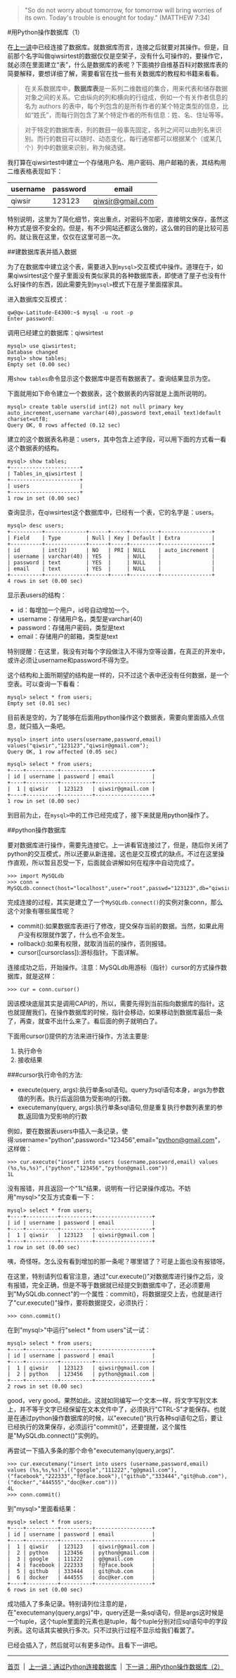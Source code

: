 >"So do not worry about tomorrow, for tomorrow will bring worries of its own. Today's trouble is enought for today."  (MATTHEW 7:34)

#用Python操作数据库（1）

在[上一讲](./302.md)中已经连接了数据库。就数据库而言，连接之后就要对其操作。但是，目前那个名字叫做qiwsirtest的数据仅仅是空架子，没有什么可操作的，要操作它，就必须在里面建立“表”，什么是数据库的表呢？下面摘抄自维基百科对数据库表的简要解释，要想详细了解，需要看官在找一些有关数据库的教程和书籍来看看。

>在关系数据库中，**数据库表**是一系列二维数组的集合，用来代表和储存数据对象之间的关系。它由纵向的列和横向的行组成，例如一个有关作者信息的名为 authors 的表中，每个列包含的是所有作者的某个特定类型的信息，比如“姓氏”，而每行则包含了某个特定作者的所有信息：姓、名、住址等等。

>对于特定的数据库表，列的数目一般事先固定，各列之间可以由列名来识别。而行的数目可以随时、动态变化，每行通常都可以根据某个（或某几个）列中的数据来识别，称为候选键。

我打算在qiwsirtest中建立一个存储用户名、用户密码、用户邮箱的表，其结构用二维表格表现如下：

|username|password|email|
|--------|--------|-----|
|qiwsir|123123|qiwsir@gmail.com|

特别说明，这里为了简化细节，突出重点，对密码不加密，直接明文保存，虽然这种方式是很不安全的。但是，有不少网站还都这么做的，这么做的目的是比较可恶的。就让我在这里，仅仅在这里可恶一次。

##建数据库表并插入数据

为了在数据库中建立这个表，需要进入到`mysql>`交互模式中操作。道理在于，如果qiwsirtest这个屋子里面没有类似家具的各种数据库表，即使进了屋子也没有什么好操作的东西，因此需要先到`mysql>`模式下在屋子里面摆家具。

进入数据库交互模式：

    qw@qw-Latitude-E4300:~$ mysql -u root -p
    Enter password:

调用已经建立的数据库：qiwsirtest

    mysql> use qiwsirtest;
    Database changed
    mysql> show tables;
    Empty set (0.00 sec)

用`show tables`命令显示这个数据库中是否有数据表了。查询结果显示为空。

下面就用如下命令建立一个数据表，这个数据表的内容就是上面所说明的。

    mysql> create table users(id int(2) not null primary key auto_increment,username varchar(40),password text,email text)default charset=utf8;
    Query OK, 0 rows affected (0.12 sec)

建立的这个数据表名称是：users，其中包含上述字段，可以用下面的方式看一看这个数据表的结构。

    mysql> show tables;
    +----------------------+
    | Tables_in_qiwsirtest |
    +----------------------+
    | users                |
    +----------------------+
    1 row in set (0.00 sec)

查询显示，在qiwsirtest这个数据库中，已经有一个表，它的名字是：users。

    mysql> desc users;
    +----------+-------------+------+-----+---------+----------------+
    | Field    | Type        | Null | Key | Default | Extra          |
    +----------+-------------+------+-----+---------+----------------+
    | id       | int(2)      | NO   | PRI | NULL    | auto_increment |
    | username | varchar(40) | YES  |     | NULL    |                |
    | password | text        | YES  |     | NULL    |                |
    | email    | text        | YES  |     | NULL    |                |
    +----------+-------------+------+-----+---------+----------------+
    4 rows in set (0.00 sec)

显示表users的结构：

- id：每增加一个用户，id号自动增加一个。
- username：存储用户名，类型是varchar(40)
- password：存储用户密码，类型是text
- email：存储用户的邮箱，类型是text

特别提醒：在这里，我没有对每个字段做注入不得为空等设置，在真正的开发中，或许必须让username和password不得为空。

这个结构和上面所期望的结构是一样的，只不过这个表中还没有任何数据，是一个空表。可以查询一下看看：

    mysql> select * from users;
    Empty set (0.01 sec)

目前表是空的，为了能够在后面用python操作这个数据表，需要向里面插入点信息，就只插入一条吧。

    mysql> insert into users(username,password,email) values("qiwsir","123123","qiwsir@gmail.com");
    Query OK, 1 row affected (0.05 sec)

    mysql> select * from users;
    +----+----------+----------+------------------+
    | id | username | password | email            |
    +----+----------+----------+------------------+
    |  1 | qiwsir   | 123123   | qiwsir@gmail.com |
    +----+----------+----------+------------------+
    1 row in set (0.00 sec)

到目前为止，在`mysql>`中的工作已经完成了，接下来就是用python操作了。

##python操作数据库

要对数据库进行操作，需要先连接它。上一讲看官连接过了，但是，随后你关闭了python的交互模式，所以还要从新连接。这也是交互模式的缺点。不过在这里操作直观，所以暂且忍受一下，后面就会讲解如何在程序中自动完成了。

    >>> import MySQLdb
    >>> conn = MySQLdb.connect(host="localhost",user="root",passwd="123123",db="qiwsirtest",charset="utf8")

完成连接的过程，其实是建立了一个`MySQLdb.connect()`的实例对象conn，那么这个对象有哪些属性呢？

- commit():如果数据库表进行了修改，提交保存当前的数据。当然，如果此用户没有权限就作罢了，什么也不会发生。
- rollback():如果有权限，就取消当前的操作，否则报错。
- cursor([cursorclass]):游标指针。下面详解。

连接成功之后，开始操作。注意：MySQLdb用游标（指针）cursor的方式操作数据库，就是这样：

    >>> cur = conn.cursor()

因该模块底层其实是调用CAPI的，所以，需要先得到当前指向数据库的指针。这也就提醒我们，在操作数据库的时候，指针会移动，如果移动到数据库最后一条了，再查，就查不出什么来了。看后面的例子就明白了。

下面用cursor()提供的方法来进行操作，方法主要是:

1. 执行命令
2. 接收结果

###cursor执行命令的方法:

- execute(query, args):执行单条sql语句。query为sql语句本身，args为参数值的列表。执行后返回值为受影响的行数。
- executemany(query, args):执行单条sql语句,但是重复执行参数列表里的参数,返回值为受影响的行数

例如，要在数据表users中插入一条记录，使得:username="python",password="123456",email="python@gmail.com"，这样做：

    >>> cur.execute("insert into users (username,password,email) values (%s,%s,%s)",("python","123456","python@gmail.com"))
    1L

没有报错，并且返回一个"1L"结果，说明有一行记录操作成功。不妨用"mysql>"交互方式查看一下：

    mysql> select * from users;
    +----+----------+----------+------------------+
    | id | username | password | email            |
    +----+----------+----------+------------------+
    |  1 | qiwsir   | 123123   | qiwsir@gmail.com |
    +----+----------+----------+------------------+
    1 row in set (0.00 sec)

咦，奇怪呀。怎么没有看到增加的那一条呢？哪里错了？可是上面也没有报错呀。

在这里，特别请列位看官注意，通过"cur.execute()"对数据库进行操作之后，没有报错，完全正确，但是不等于数据就已经提交到数据库中了，还必须要用到"MySQLdb.connect"的一个属性：commit()，将数据提交上去，也就是进行了"cur.execute()"操作，要将数据提交，必须执行：

    >>> conn.commit()

在到"mysql>"中运行"select * from users"试一试：

    mysql> select * from users;
    +----+----------+----------+------------------+
    | id | username | password | email            |
    +----+----------+----------+------------------+
    |  1 | qiwsir   | 123123   | qiwsir@gmail.com |
    |  2 | python   | 123456   | python@gmail.com |
    +----+----------+----------+------------------+
    2 rows in set (0.00 sec)

good，very good。果然如此。这就如同编写一个文本一样，将文字写到文本上，并不等于文字已经保留在文本文件中了，必须执行"CTRL-S"才能保存。也就是在通过python操作数据库的时候，以"execute()"执行各种sql语句之后，要让已经执行的效果保存，必须运行"commit()"，还要提醒，这个属性是"MySQLdb.connect()"实例的。

再尝试一下插入多条的那个命令"executemany(query,args)".

    >>> cur.executemany("insert into users (username,password,email) values (%s,%s,%s)",(("google","111222","g@gmail.com"),("facebook","222333","f@face.book"),("github","333444","git@hub.com"),("docker","444555","doc@ker.com")))
    4L
    >>> conn.commit()

到"mysql>"里面看结果：

    mysql> select * from users;
    +----+----------+----------+------------------+
    | id | username | password | email            |
    +----+----------+----------+------------------+
    |  1 | qiwsir   | 123123   | qiwsir@gmail.com |
    |  2 | python   | 123456   | python@gmail.com |
    |  3 | google   | 111222   | g@gmail.com      |
    |  4 | facebook | 222333   | f@face.book      |
    |  5 | github   | 333444   | git@hub.com      |
    |  6 | docker   | 444555   | doc@ker.com      |
    +----+----------+----------+------------------+
    6 rows in set (0.00 sec)

成功插入了多条记录。特别请列位注意的是，在"executemany(query,args)"中，query还是一条sql语句，但是args这时候是一个tuple，这个tuple里面的元素也是tuple，每个tuple分别对应sql语句中的字段列表。这句话其实被执行多次。只不过执行过程不显示给我们看罢了。

已经会插入了，然后就可以有更多动作。且看下一讲吧。

<hr>

[首页](./index.md)&nbsp;&nbsp;|&nbsp;&nbsp;[上一讲：通过Python连接数据库](./302.md)&nbsp;&nbsp;|&nbsp;&nbsp;[下一讲：用Python操作数据库（2）](./304.md)
